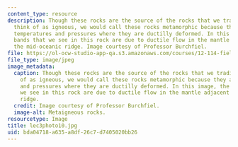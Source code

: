 ```yaml
---
content_type: resource
description: Though these rocks are the source of the rocks that we traditionally
  think of as igneous, we would call these rocks metamorphic because they are under
  temperatures and pressures where they are ductilly deformed. In this image, the
  bands that we see in this rock are due to ductile flow in the mantle adjacent to
  the mid-oceanic ridge. Image courtesy of Professor Burchfiel.
file: https://ol-ocw-studio-app-qa.s3.amazonaws.com/courses/12-114-field-geology-i-fall-2005/bda04718a635a8df26c7d7405020bb26_lec3photo10.jpg
file_type: image/jpeg
image_metadata:
  caption: Though these rocks are the source of the rocks that we traditionally think
    of as igneous, we would call these rocks metamorphic because they are under temperatures
    and pressures where they are ductilly deformed. In this image, the bands that
    we see in this rock are due to ductile flow in the mantle adjacent to the mid-oceanic
    ridge.
  credit: Image courtesy of Professor Burchfiel.
  image-alt: Metaigneous rocks.
resourcetype: Image
title: lec3photo10.jpg
uid: bda04718-a635-a8df-26c7-d7405020bb26
---
```

